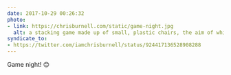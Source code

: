 ```yaml
---
date: 2017-10-29 00:26:32
photo:
- link: https://chrisburnell.com/static/game-night.jpg
  alt: a stacking game made up of small, plastic chairs, the aim of which is to stack chairs until the tower collapses
syndicate_to:
- https://twitter.com/iamchrisburnell/status/924417136528908288
---
```


Game night! 😊
